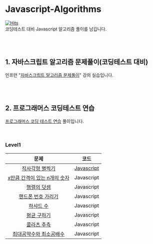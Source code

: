 # Javascript-Algorithms  
[![Hits](https://hits.seeyoufarm.com/api/count/incr/badge.svg?url=https%3A%2F%2Fgithub.com%2Faeroej%2FJavascript-Algorithms&count_bg=%2379C83D&title_bg=%23555555&icon=counter-strike.svg&icon_color=%23E7E7E7&title=hits&edge_flat=false)](https://hits.seeyoufarm.com)  
코딩테스트 대비 Javascript 알고리즘 풀이를 남깁니다.  
<br>
<br>
<br>
## 1. 자바스크립트 알고리즘 문제풀이(코딩테스트 대비)  
인프런 "[자바스크립트 알고리즘 문제풀이](https://www.inflearn.com/course/%EC%9E%90%EB%B0%94%EC%8A%A4%ED%81%AC%EB%A6%BD%ED%8A%B8-%EC%95%8C%EA%B3%A0%EB%A6%AC%EC%A6%98-%EB%AC%B8%EC%A0%9C%ED%92%80%EC%9D%B4/dashboard)" 강의 실습입니다.  
<br>
<br>
<br>
## 2. 프로그래머스 코딩테스트 연습  
[프로그래머스 코딩 테스트 연습](https://programmers.co.kr/learn/challenges) 풀이입니다.
<br>
<br>
<br>
### Level1  
|문제|코드|
|:---:|:---:|
|[직사각형 별찍기](https://programmers.co.kr/learn/courses/30/lessons/12969)|[Javascript](https://github.com/aeroej/Javascript-Algorithms/blob/main/programmers/level1/%EC%A7%81%EC%82%AC%EA%B0%81%ED%98%95%EB%B3%84%EC%B0%8D%EA%B8%B0.js)|
|[x만큼 간격이 있는 n개의 숫자](https://programmers.co.kr/learn/courses/30/lessons/12954)|Javascript|
|[행렬의 덧셈](https://programmers.co.kr/learn/courses/30/lessons/12950)|Javascript|
|[핸드폰 번호 가리기](https://programmers.co.kr/learn/courses/30/lessons/12948)|Javascript|
|[하샤드 수](https://programmers.co.kr/learn/courses/30/lessons/12947)|Javascript|
|[평균 구하기](https://programmers.co.kr/learn/courses/30/lessons/12944)|Javascript|
|[콜라츠 추측](https://programmers.co.kr/learn/courses/30/lessons/12943)|Javascript|
|[최대공약수와 최소공배수](https://programmers.co.kr/learn/courses/30/lessons/12940)|Javascript|
